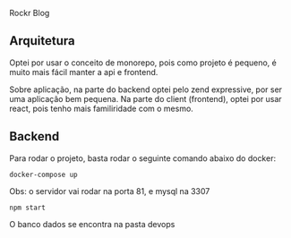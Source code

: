 Rockr Blog

## Arquitetura
Optei por usar o conceito de monorepo, pois como projeto é pequeno, é muito mais 
fácil manter a api e frontend.

Sobre aplicação, na parte do backend optei pelo zend expressive, por ser uma aplicação bem pequena.
Na parte do client (frontend), optei por usar react, pois tenho mais familiridade com o mesmo.

## Backend

Para rodar o projeto, basta rodar o seguinte comando abaixo do docker:

```
docker-compose up
```

Obs: o servidor vai rodar na porta 81, e mysql na 3307

```
npm start
```

O banco dados se encontra na pasta devops

